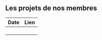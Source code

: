 ## Les projets de nos membres

| Date | Lien |
| :--: | :--: |
|      |      |
|      |      |
|      |      |
|      |      |

